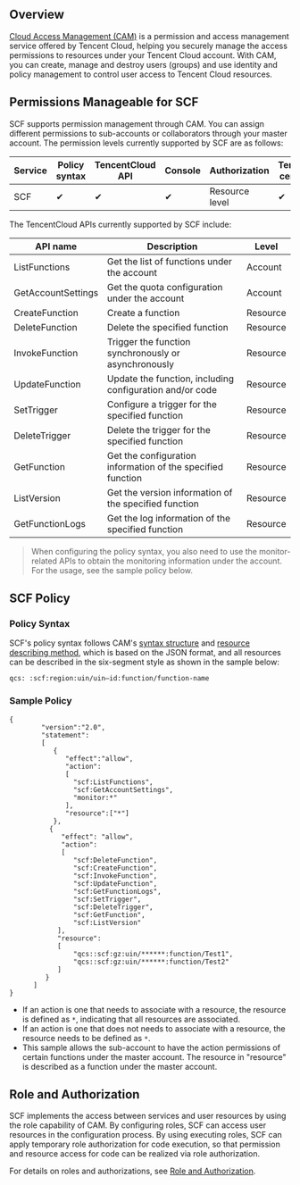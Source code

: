 ﻿## Overview

[Cloud Access Management (CAM)](https://intl.cloud.tencent.com/document/product/598) is a permission and access management service offered by Tencent Cloud, helping you securely manage the access permissions to resources under your Tencent Cloud account. With CAM, you can create, manage and destroy users (groups) and use identity and policy management to control user access to Tencent Cloud resources.

## Permissions Manageable for SCF

SCF supports permission management through CAM. You can assign different permissions to sub-accounts or collaborators through your master account. The permission levels currently supported by SCF are as follows:

| Service | Policy syntax | TencentCloud API | Console | Authorization | Temporary certificate |
| ---------| ---------| ---------| ---------|---------|---------|
| SCF | ✔ | ✔ | ✔ | Resource level | ✔ |

The TencentCloud APIs currently supported by SCF include:

| API name | Description | Level |
|---------|---------|---------|
| ListFunctions | Get the list of functions under the account | Account |
| GetAccountSettings | Get the quota configuration under the account | Account |
| CreateFunction | Create a function | Resource |
| DeleteFunction| Delete the specified function | Resource |
| InvokeFunction | Trigger the function synchronously or asynchronously | Resource |
| UpdateFunction | Update the function, including configuration and/or code | Resource |
| SetTrigger | Configure a trigger for the specified function | Resource |
| DeleteTrigger | Delete the trigger for the specified function | Resource |
| GetFunction | Get the configuration information of the specified function | Resource |
| ListVersion | Get the version information of the specified function | Resource |
| GetFunctionLogs | Get the log information of the specified function | Resource |
> When configuring the policy syntax, you also need to use the monitor-related APIs to obtain the monitoring information under the account. For the usage, see the sample policy below.

## SCF Policy

### Policy Syntax

SCF's policy syntax follows CAM's [syntax structure](https://intl.cloud.tencent.com/document/product/598/10604) and [resource describing method](https://intl.cloud.tencent.com/document/product/598/10606), which is based on the JSON format, and all resources can be described in the six-segment style as shown in the sample below:
```
qcs: :scf:region:uin/uin—id:function/function-name
```

### Sample Policy
```
{	 
        "version":"2.0", 
        "statement": 
        [ 
           { 
              "effect":"allow", 
              "action":
              [
                "scf:ListFunctions",
                "scf:GetAccountSettings",
                "monitor:*"
              ], 
              "resource":["*"]  
           }, 
          { 
             "effect": "allow",
             "action": 
             [
                "scf:DeleteFunction",
                "scf:CreateFunction",
                "scf:InvokeFunction",
                "scf:UpdateFunction",
                "scf:GetFunctionLogs",
                "scf:SetTrigger",
                "scf:DeleteTrigger",
                "scf:GetFunction",
                "scf:ListVersion"
            ],
            "resource": 
            [
                "qcs::scf:gz:uin/******:function/Test1",
                "qcs::scf:gz:uin/******:function/Test2"
            ]
         }
      ] 
} 
```
- If an action is one that needs to associate with a resource, the resource is defined as `*`, indicating that all resources are associated.
- If an action is one that does not needs to associate with a resource, the resource needs to be defined as `*`.
- This sample allows the sub-account to have the action permissions of certain functions under the master account. The resource in "resource" is described as a function under the master account.

## Role and Authorization

SCF implements the access between services and user resources by using the role capability of CAM. By configuring roles, SCF can access user resources in the configuration process. By using executing roles, SCF can apply temporary role authorization for code execution, so that permission and resource access for code can be realized via role authorization.

For details on roles and authorizations, see [Role and Authorization](https://intl.cloud.tencent.com/document/product/583/31444).
